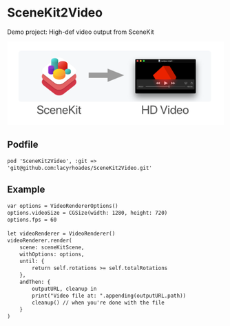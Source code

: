 # SceneKit2Video
Demo project: High-def video output from SceneKit

![Video files from SceneKit scenes](/README.png)

## Podfile

    pod 'SceneKit2Video', :git => 'git@github.com:lacyrhoades/SceneKit2Video.git'

## Example

    var options = VideoRendererOptions()
    options.videoSize = CGSize(width: 1280, height: 720)
    options.fps = 60

    let videoRenderer = VideoRenderer()
    videoRenderer.render(
        scene: sceneKitScene,
        withOptions: options,
        until: {
            return self.rotations >= self.totalRotations
        },
        andThen: {
            outputURL, cleanup in
            print("Video file at: ".appending(outputURL.path))
            cleanup() // when you're done with the file
        }
    )
